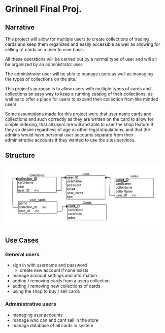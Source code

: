 # Grinnell Final Proj.

## Narrative
This project will allow for multiple users to create collections of trading cards and keep them organized and easily accessible as well as allowing for selling of cards on a user to user basis.

All these operations will be carried out by a normal type of user and will all be organized by an administrator user.

The administrator user will be able to manage users as well as managing the types of collections
on the site. 

This project’s purpose is to allow users with multiple types of cards and collections an easy way to keep a running catalog of their collections, as well as to offer a place for users to expand their collection from like minded users.

Some assumptions made for this project were that user name cards and collections and such correctly as they are written on the card to allow for simple indexing, that all users are will and able to user the shop feature if they so desire regardless of age or other legal stipulations, and that the admins would have personal user accounts separate from their administrative accounts if they wanted to use the sites services.


## Structure
![The structure of the site](readme_extras/proj_struct.png)

## Use Cases
### General users
- sign in with username and password 
  - create new account if none exists 
- manage account settings and information
- adding / removing cards from a users collection
- adding / removing new collections of cards
- using the shop to buy / sell cards 
### Administrative users
- managing user accounts
- manage who can and cant sell in the store
- manage database of all cards in system 
